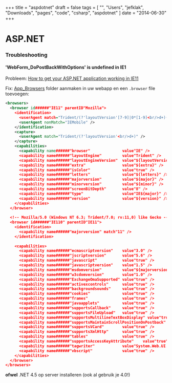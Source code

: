 +++
title = "aspdotnet"
draft = false
tags = [
    "",
    "Users",
    "jefklak",
    "Downloads",
    "pages",
    "code",
    "csharp",
    "aspdotnet"
]
date = "2014-06-30"
+++
# ASP.NET 

### Troubleshooting 

#### 'WebForm_DoPostBackWithOptions' is undefined in IE1 

Probleem: [How to get your ASP.NET application working in IE11](http://blogs.telerik.com/aspnet-ajax/posts/13-12-19/how-to-get-your-asp.net-application-working-in-ie11)

Fix: [App_Browsers](http://www.shubho.net/2011/01/what-is-appbrowsers-folder-in-aspnet.html) folder aanmaken in uw webapp en een `.browser` file toevoegen:

```xml
<browsers>
  <browser id######"IE11" parentID"Mozilla">
    <identification>
      <userAgent match="Trident/(?'layoutVersion'[7-9]|0*[1-9]<br/>d+)(<br/>.<br/>d+)?;(.*;)?<br/>s*rv:(?'version'(?'major'<br/>d+)(<br/>.(?'minor'<br/>d+)))" />
      <userAgent nonMatch="IEMobile" />
    </identification>
    <capture>
      <userAgent match="Trident/(?'layoutVersion'<br/>d+)" />
    </capture>
    <capabilities>
      <capability name######"browser"              value"IE" />
      <capability name######"layoutEngine"         value"Trident" />
      <capability name######"layoutEngineVersion"  value"${layoutVersion}" />
      <capability name######"extra"                value"${extra}" />
      <capability name######"isColor"              value"true" />
      <capability name######"letters"              value"${letters}" />
      <capability name######"majorversion"         value"${major}" />
      <capability name######"minorversion"         value"${minor}" />
      <capability name######"screenBitDepth"       value"8" />
      <capability name######"type"                 value"IE${major}" />
      <capability name######"version"              value"${version}" />
    </capabilities>
  </browser>
  
  <!-- Mozilla/5.0 (Windows NT 6.3; Trident/7.0; rv:11,0) like Gecko -->
  <browser id######"IE110" parentID"IE11">
    <identification>
      <capability name######"majorversion" match"11" />
    </identification>
  
    <capabilities>
      <capability name######"ecmascriptversion"    value"3.0" />
      <capability name######"jscriptversion"       value"5.6" />
      <capability name######"javascript"           value"true" />
      <capability name######"javascriptversion"    value"1.5" />
      <capability name######"msdomversion"         value"${majorversion}.${minorversion}" />
      <capability name######"w3cdomversion"        value"1.0" />
      <capability name######"ExchangeOmaSupported" value"true" />
      <capability name######"activexcontrols"      value"true" />
      <capability name######"backgroundsounds"     value"true" />
      <capability name######"cookies"              value"true" />
      <capability name######"frames"               value"true" />
      <capability name######"javaapplets"          value"true" />
      <capability name######"supportsCallback"     value"true" />
      <capability name######"supportsFileUpload"   value"true" />
      <capability name######"supportsMultilineTextBoxDisplay" value"true" />
      <capability name######"supportsMaintainScrollPositionOnPostback" value"true" />
      <capability name######"supportsVCard"        value"true" />
      <capability name######"supportsXmlHttp"      value"true" />
      <capability name######"tables"               value"true" />
      <capability name######"supportsAccessKeyAttribute"    value"true" />
      <capability name######"tagwriter"            value"System.Web.UI.HtmlTextWriter" />
      <capability name######"vbscript"             value"true" />
    </capabilities>
  </browser>
</browsers>
```

**ofwel** .NET 4.5 op server installeren (ook al gebruik je 4.0!)
